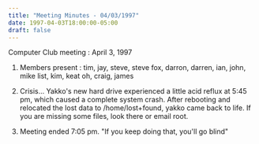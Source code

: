 ```yaml
---
title: "Meeting Minutes - 04/03/1997"
date: 1997-04-03T18:00:00-05:00
draft: false
---
```


Computer Club meeting : April 3, 1997 </p><p>
1.  Members present : tim, jay, steve, steve fox, darron, darren, ian, 	     	      john, mike list, kim, keat oh, craig, james </p><p>
2.  Crisis... 	Yakko's new hard drive experienced a little acid reflux at 	5:45 pm, which caused a complete system crash.  After rebooting 	and relocated the lost data to /home/lost+found, yakko came 	back to life. If you are missing some files, look there or email root.   </p><p>
3.   Meeting ended 7:05 pm. 	"If you keep doing that, you'll go blind" </p>
